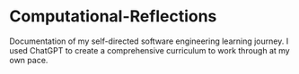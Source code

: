 # Computational-Reflections
Documentation of my self-directed software engineering learning journey. I used ChatGPT to create a comprehensive curriculum to work through at my own pace.
